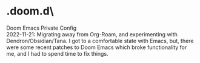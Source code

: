 # .doom.d\
Doom Emacs Private Config \
2022-11-21: Migrating away from Org-Roam, and experimenting with Dendron/Obsidian/Tana. I got to a comfortable state with Emacs, but, there were some recent patches to Doom Emacs which broke functionality for me, and I had to spend time to fix things. 
